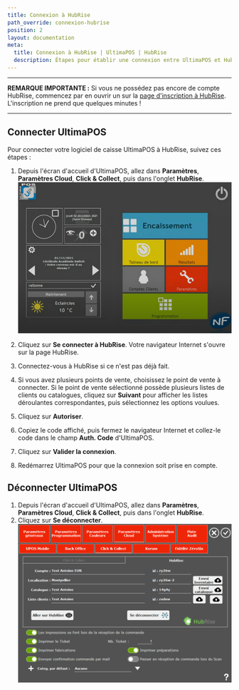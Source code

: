 ```yaml
---
title: Connexion à HubRise
path_override: connexion-hubrise
position: 2
layout: documentation
meta:
  title: Connexion à HubRise | UltimaPOS | HubRise
  description: Étapes pour établir une connexion entre UltimaPOS et HubRise. Connectez votre caisse et synchronisez vos données avec d'autres applications.
---
```


---

**REMARQUE IMPORTANTE :** Si vous ne possédez pas encore de compte HubRise, commencez par en ouvrir un sur la [page d'inscription à HubRise](https://manager.hubrise.com/signup). L'inscription ne prend que quelques minutes !

---

## Connecter UltimaPOS

Pour connecter votre logiciel de caisse UltimaPOS à HubRise, suivez ces étapes :

1. Depuis l'écran d'accueil d'UltimaPOS, allez dans **Paramètres**, **Paramètres Cloud**, **Click & Collect**, puis dans l'onglet **HubRise**.
   ![Connexion à HubRise - Accueil UltimaPOS](./images/001-ultimapos-home.png)

2. Cliquez sur **Se connecter à HubRise**. Votre navigateur Internet s'ouvre sur la page HubRise.
3. Connectez-vous à HubRise si ce n'est pas déjà fait.
4. Si vous avez plusieurs points de vente, choisissez le point de vente à connecter. Si le point de vente sélectionné possède plusieurs listes de clients ou catalogues, cliquez sur **Suivant** pour afficher les listes déroulantes correspondantes, puis sélectionnez les options voulues.
5. Cliquez sur **Autoriser**.
6. Copiez le code affiché, puis fermez le navigateur Internet et collez-le code dans le champ **Auth. Code** d'UltimaPOS.
7. Cliquez sur **Valider la connexion**.
8. Redémarrez UltimaPOS pour que la connexion soit prise en compte.

## Déconnecter UltimaPOS

1. Depuis l'écran d'accueil d'UltimaPOS, allez dans **Paramètres**, **Paramètres Cloud**, **Click & Collect**, puis dans l'onglet **HubRise**.
2. Cliquez sur **Se déconnecter**.
   ![Connexion à HubRise - HubRise connecté](./images/003-ultimapos-connected.png)
